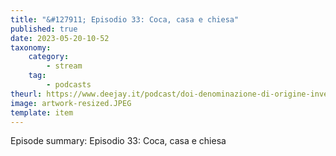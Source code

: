 ```yaml
---
title: "&#127911; Episodio 33: Coca, casa e chiesa"
published: true
date: 2023-05-20-10-52
taxonomy:
    category:
        - stream
    tag:
        - podcasts
theurl: https://www.deejay.it/podcast/doi-denominazione-di-origine-inventata/stagione-1-di-doi-denominazione-di-origine-inventata/episodio-33-coca-casa-e-chiesa/
image: artwork-resized.JPEG
template: item
---
```


Episode summary: Episodio 33: Coca, casa e chiesa

